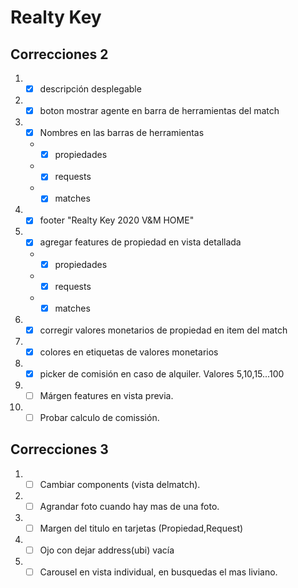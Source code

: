 # Realty Key

## Correcciones 2

1. - [x] descripción desplegable

2. - [X] boton mostrar agente en barra de herramientas del match

3. - [x] Nombres en las barras de herramientas
    - - [x]  propiedades
    - - [x]  requests
    - - [x]  matches
4. - [x] footer "Realty Key 2020 V&M HOME"

5. - [x] agregar features de propiedad en vista detallada
    - - [x]  propiedades
    - - [x]  requests
    - - [x]  matches
6. - [x] corregir valores monetarios de propiedad en item del match

7. - [x] colores en etiquetas de valores monetarios

8. - [x] picker de comisión en caso de alquiler. Valores 5,10,15...100

9. - [ ] Márgen features en vista previa.

10. - [ ] Probar calculo de comissión.

## Correcciones 3

1. - [ ] Cambiar components (vista delmatch).

2. - [ ] Agrandar foto cuando hay mas de una foto.

3. - [ ] Margen del titulo en tarjetas (Propiedad,Request)

4. - [ ] Ojo con dejar address(ubi) vacía 

5. - [ ] Carousel en vista individual, en busquedas el mas liviano.
